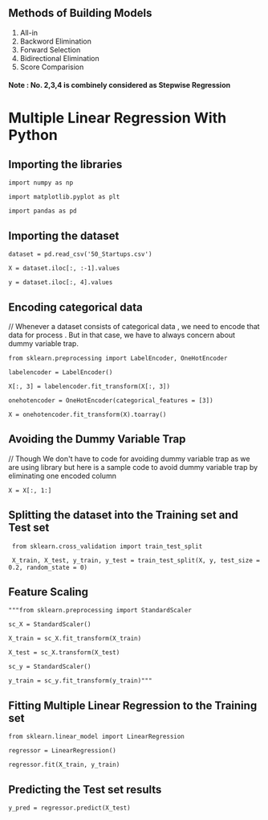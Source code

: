 ## Methods of Building Models
  1. All-in
  2. Backword Elimination
  3. Forward Selection
  4. Bidirectional Elimination
  5. Score Comparision
#### Note : No. 2,3,4 is combinely considered as Stepwise Regression

# Multiple Linear Regression With Python

## Importing the libraries
  `import numpy as np`
  
  `import matplotlib.pyplot as plt`
  
  `import pandas as pd`

## Importing the dataset
  `dataset = pd.read_csv('50_Startups.csv')`
  
  `X = dataset.iloc[:, :-1].values`
  
  `y = dataset.iloc[:, 4].values`

## Encoding categorical data
  // Whenever a dataset consists of categorical data , we need to encode that data for process . But in that case, we have to always concern about dummy variable trap.

  `from sklearn.preprocessing import LabelEncoder, OneHotEncoder`
  
  `labelencoder = LabelEncoder()`
  
  `X[:, 3] = labelencoder.fit_transform(X[:, 3])`
  
  `onehotencoder = OneHotEncoder(categorical_features = [3])`
  
  `X = onehotencoder.fit_transform(X).toarray()`

## Avoiding the Dummy Variable Trap
// Though We don't have to code for avoiding dummy variable trap as we are using library but here is a sample code to avoid dummy variable trap by eliminating one encoded column

  `X = X[:, 1:]`

## Splitting the dataset into the Training set and Test set
 ` from sklearn.cross_validation import train_test_split`
 
 ` X_train, X_test, y_train, y_test = train_test_split(X, y, test_size = 0.2, random_state = 0)`

## Feature Scaling
  `"""from sklearn.preprocessing import StandardScaler`
  
  `sc_X = StandardScaler()`
  
  `X_train = sc_X.fit_transform(X_train)`
  
  `X_test = sc_X.transform(X_test)`
  
  `sc_y = StandardScaler()`
  
  `y_train = sc_y.fit_transform(y_train)"""`

## Fitting Multiple Linear Regression to the Training set
  `from sklearn.linear_model import LinearRegression`
  
  `regressor = LinearRegression()`
  
  `regressor.fit(X_train, y_train)`

## Predicting the Test set results
  `y_pred = regressor.predict(X_test)`
